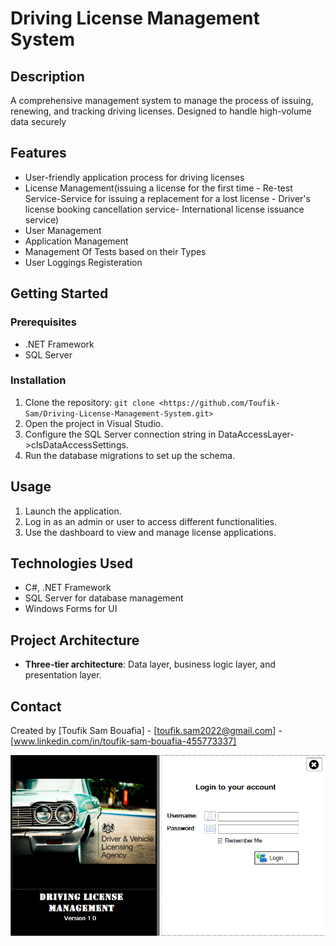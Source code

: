 # Driving License Management System

## Description
A comprehensive management system to manage the process of issuing, renewing, and tracking driving licenses. Designed to handle high-volume data securely
## Features
- User-friendly application process for driving licenses
- License Management(issuing a license for the first time - Re-test Service-Service for issuing a replacement for a lost license - Driver's license booking cancellation service- International license issuance service)
- User Management
- Application Management
- Management Of Tests based on their Types
- User Loggings Registeration
## Getting Started

### Prerequisites
- .NET Framework
- SQL Server

### Installation
1. Clone the repository: `git clone <https://github.com/Toufik-Sam/Driving-License-Management-System.git>`
2. Open the project in Visual Studio.
3. Configure the SQL Server connection string in DataAccessLayer->clsDataAccessSettings.
4. Run the database migrations to set up the schema.

## Usage
1. Launch the application.
2. Log in as an admin or user to access different functionalities.
3. Use the dashboard to view and manage license applications.

## Technologies Used
- C#, .NET Framework
- SQL Server for database management
- Windows Forms for UI

## Project Architecture
- **Three-tier architecture**: Data layer, business logic layer, and presentation layer.
 
## Contact
Created by [Toufik Sam Bouafia] - [toufik.sam2022@gmail.com] - [www.linkedin.com/in/toufik-sam-bouafia-455773337]

![image alt](https://github.com/Toufik-Sam/Driving-License-Management-System/blob/79c11bb2b582ddadf3cabea1cc9abde4ed17dc41/Screenshot.PNG)
